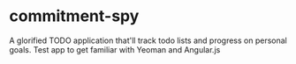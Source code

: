 commitment-spy
==============

A glorified TODO application that'll track todo lists and progress on personal goals. Test app to get familiar with Yeoman and Angular.js
